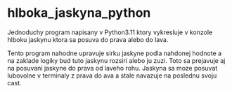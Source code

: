 # hlboka_jaskyna_python
Jednoduchy program napisany v Python3.11 ktory vykresluje v konzole hlboku jaskynu ktora sa posuva do prava alebo do lava.

Tento program nahodne upravuje sirku jaskyne podla nahdonej hodnote a na zaklade logiky bud tuto jaskynu rozsiri alebo ju zuzi. Toto sa prejavuje aj na posuvani jaskyne do prava od laveho rohu. Jaskyna sa moze posuvat lubovolne v terminaly z prava do ava a stale navazuje na poslednu svoju cast.
